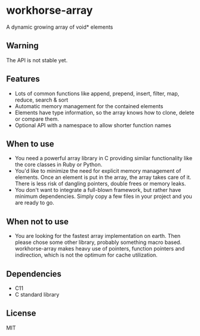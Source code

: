 # workhorse-array

A dynamic growing array of void* elements

Warning
-------
The API is not stable yet.

Features
--------
- Lots of common functions like append, prepend, insert, filter, map, reduce, search & sort
- Automatic memory management for the contained elements
- Elements have type information, so the array knows how to clone, delete or compare them.
- Optional API with a namespace to allow shorter function names

When to use
-----------
- You need a powerful array library in C providing similar functionality like the core classes in Ruby or Python.
- You'd like to minimize the need for explicit memory management of elements. Once an element is put in the array,
  the array takes care of it. There is less risk of dangling pointers, double frees or memory leaks.
- You don't want to integrate a full-blown framework, but rather have minimum dependencies. Simply copy a few 
  files in your project and you are ready to go.

When not to use
---------------
- You are looking for the fastest array implementation on earth. Then please chose some other library, probably
  something macro based. workhorse-array makes heavy use of pointers, function pointers and indirection, which is
  not the optimum for cache utilization.

Dependencies
------------
- C11
- C standard library

License
-------
MIT

